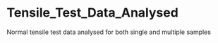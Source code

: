 # Tensile_Test_Data_Analysed
Normal tensile test data analysed for both single and multiple samples
